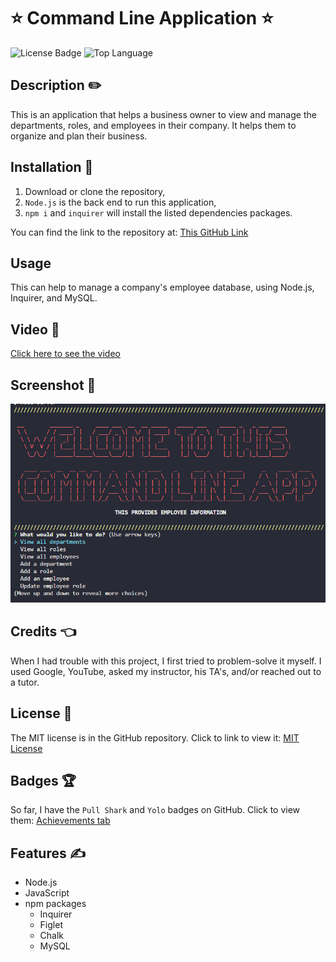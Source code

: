 # ⭐ Command Line Application ⭐
![License Badge](https://img.shields.io/github/license/123sites/Command-Line-Application) ![Top Language](https://img.shields.io/github/languages/top/123sites/Command-Line-Application)

## Description ✏️

This is an application that helps a business owner to view and manage the departments, roles, and employees in their company.  It helps them to organize and plan their business.

## Installation 🔑

1.  Download or clone the repository,
2.  ```Node.js``` is the back end to run this application,
3.  ```npm i``` and ```inquirer``` will install the listed dependencies packages.

You can find the link to the repository at:
[This GitHub Link](https://github.com/123sites/Command-Line-Application.git)

## Usage

This can help to manage a company's employee database, using Node.js, Inquirer, and MySQL.

## Video 🎯

[Click here to see the video](https://youtu.be/pTnL5LTORCw)

## Screenshot 🎯

![Screenshot](./images/Command-Line-App-Screenshot.png)

## Credits 👈

When I had trouble with this project, I first tried to problem-solve it myself. I used Google, YouTube, asked my instructor, his TA's, and/or reached out to a tutor.

## License 📝

The MIT license is in the GitHub repository.  Click to link to view it:
[MIT License](https://github.com/123sites/Command-Line/blob/main/LICENSE)

## Badges 🏆

So far, I have the `Pull Shark` and `Yolo` badges on GitHub.  Click to view them:
[Achievements tab](https://github.com/123sites?tab=achievements)

## Features ✍

- Node.js
- JavaScript
- npm packages
  * Inquirer
  * Figlet
  * Chalk
  * MySQL

